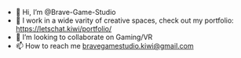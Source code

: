 - 👋 Hi, I’m @Brave-Game-Studio
- 👀 I work in a wide varity of creative spaces, check out my portfolio: https://letschat.kiwi/portfolio/
- 💞️ I’m looking to collaborate on Gaming/VR
- 📫 How to reach me bravegamestudio.kiwi@gmail.com

